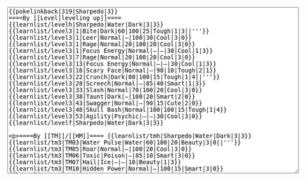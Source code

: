 </p><textarea readonly="" accesskey="," id="wpTextbox1" cols="80" rows="25" style="" class="mw-editfont-monospace" lang="en" dir="ltr" name="wpTextbox1">{{pokelinkback|319|Sharpedo|3}}
====By [[Level|leveling up]]====
{{learnlist/levelh|Sharpedo|Water|Dark|3|3}}
{{learnlist/level3|1|Bite|Dark|60|100|25|Tough|1|3||'''}}
{{learnlist/level3|1|Leer|Normal|—|100|30|Cool|3|0}}
{{learnlist/level3|1|Rage|Normal|20|100|20|Cool|3|0}}
{{learnlist/level3|1|Focus Energy|Normal|—|—|30|Cool|1|3}}
{{learnlist/level3|7|Rage|Normal|20|100|20|Cool|3|0}}
{{learnlist/level3|13|Focus Energy|Normal|—|—|30|Cool|1|3}}
{{learnlist/level3|16|Scary Face|Normal|—|90|10|Tough|2|1}}
{{learnlist/level3|22|Crunch|Dark|80|100|15|Tough|1|4||'''}}
{{learnlist/level3|28|Screech|Normal|—|85|40|Smart|1|3}}
{{learnlist/level3|33|Slash|Normal|70|100|20|Cool|3|0}}
{{learnlist/level3|38|Taunt|Dark|—|100|20|Smart|2|0}}
{{learnlist/level3|43|Swagger|Normal|—|90|15|Cute|2|0}}
{{learnlist/level3|48|Skull Bash|Normal|100|100|15|Tough|1|4}}
{{learnlist/level3|53|Agility|Psychic|—|—|30|Cool|3|0}}
{{learnlist/levelf|Sharpedo|Water|Dark|3|3}}

====By [[TM]]/[[HM]]====
{{learnlist/tmh|Sharpedo|Water|Dark|3|3}}
{{learnlist/tm3|TM03|Water Pulse|Water|60|100|20|Beauty|3|0||'''}}
{{learnlist/tm3|TM05|Roar|Normal|—|100|20|Cool|3|0}}
{{learnlist/tm3|TM06|Toxic|Poison|—|85|10|Smart|3|0}}
{{learnlist/tm3|TM07|Hail|Ice|—|—|10|Beauty|1|3}}
{{learnlist/tm3|TM10|Hidden Power|Normal|—|100|15|Smart|3|0}}
{{learnlist/tm3|TM12|Taunt|Dark|—|100|20|Smart|2|0}}
{{learnlist/tm3|TM13|Ice Beam|Ice|95|100|10|Beauty|2|1}}
{{learnlist/tm3|TM14|Blizzard|Ice|120|70|5|Beauty|4|0}}
{{learnlist/tm3|TM15|Hyper Beam|Normal|150|90|5|Cool|4|4}}
{{learnlist/tm3|TM17|Protect|Normal|—|—|10|Cute|1|0}}
{{learnlist/tm3|TM18|Rain Dance|Water|—|—|5|Tough|1|0}}
{{learnlist/tm3|TM21|Frustration|Normal|—|100|20|Cute|1|0}}
{{learnlist/tm3|TM26|Earthquake|Ground|100|100|10|Tough|1|3}}
{{learnlist/tm3|TM27|Return|Normal|—|100|20|Cute|1|0}}
{{learnlist/tm3|TM32|Double Team|Normal|—|—|15|Cool|2|0}}
{{learnlist/tm3|TM39|Rock Tomb|Rock|50|80|10|Smart|3|0}}
{{learnlist/tm3|TM41|Torment|Dark|—|100|15|Tough|2|0}}
{{learnlist/tm3|TM42|Facade|Normal|70|100|20|Cute|2|0}}
{{learnlist/tm3|TM43|Secret Power|Normal|70|100|20|Smart|1|0}}
{{learnlist/tm3|TM44|Rest|Psychic|—|—|10|Cute|2|0}}
{{learnlist/tm3|TM45|Attract|Normal|—|100|15|Cute|2|0}}
{{learnlist/tm3|TM46|Thief|Dark|40|100|10|Tough|1|0||'''}}
{{learnlist/tm3|HM03|Surf|Water|95|100|15|Beauty|3|0||'''}}
{{learnlist/tm3|HM04|Strength|Normal|80|100|15|Tough|2|1}}
{{learnlist/tm3|HM06|Rock Smash|Fighting|20|100|15|Tough|1|0}}
{{learnlist/tm3|HM07|Waterfall|Water|80|100|15|Tough|2|0||'''}}
{{learnlist/tm3|HM08|Dive|Water|60|100|10|Beauty|2|0||'''}}
{{learnlist/tmf|Sharpedo|Water|Dark|3|3}}

====By {{pkmn|breeding}}====
{{learnlist/breedh|Sharpedo|Water|Dark|3|3}}
{{learnlist/breed3|{{MSP/3|369|Relicanth}}|Double-Edge|Normal|120|100|15|Tough|6|0}}
{{learnlist/breed3|{{MSP/3|130|Gyarados}}{{MSP/3|170|Chinchou}}{{MSP/3|171|Lanturn}}{{MSP/3|211|Qwilfish}}{{MSP/3|320|Wailmer}}{{MSP/3|321|Wailord}}&lt;br>{{MSP/3|369|Relicanth}}|Hydro Pump|Water|120|80|5|Beauty|4|0||'''}}
{{learnlist/breed3|{{MSP/3|130|Gyarados}}|Thrash|Normal|90|100|20|Tough|4|4}}
{{learnlist/breedf|Sharpedo|Water|Dark|3|3}}

====By [[Move Tutor|tutoring]]====
{{learnlist/tutorh|Sharpedo|Water|Dark|3|3}}
{{learnlist/tutor3|Double-Edge|Normal|120|100|15|Tough|6|0|||yes|yes|yes}}
{{learnlist/tutor3|Endure|Normal|—|—|10|Tough|2|0|||no|yes|no}}
{{learnlist/tutor3|Fury Cutter|Bug|10|95|20|Cool|3|0|||no|yes|no}}
{{learnlist/tutor3|Icy Wind|Ice|55|95|15|Beauty|1|3|||no|yes|yes}}
{{learnlist/tutor3|Mimic|Normal|—|—|10|Cute|1|0|||yes|yes|yes}}
{{learnlist/tutor3|Mud-Slap|Ground|20|100|10|Cute|2|1|||no|yes|no}}
{{learnlist/tutor3|Sleep Talk|Normal|—|—|10|Cute|3|0|||no|yes|no}}
{{learnlist/tutor3|Snore|Normal|40|100|15|Cute|4|0|||no|yes|no}}
{{learnlist/tutor3|Substitute|Normal|—|—|10|Smart|2|0|||yes|yes|yes}}
{{learnlist/tutor3|Swagger|Normal|—|90|15|Cute|2|0|||no|yes|yes}}
{{learnlist/tutor3|Swift|Normal|60|—|20|Cool|2|0|||no|yes|no}}
{{learnlist/tutorf|Sharpedo|Water|Dark|3|3}}

====By a prior [[evolution]]====
{{learnlist/prevoh|Sharpedo|water|dark|3|3}}
{{learnlist/prevo3|318|Carvanha|||||Take Down|Normal|90|85|20|Tough|6|0}}
{{learnlist/prevo3|318|Carvanha|e||||Refresh|Normal|—|—|20|Cute|1|0||XD}}
{{learnlist/prevof|Sharpedo|water|dark|3|3}}

[[fr:Sharpedo/Génération 3]]
[[it:Sharpedo/Mosse apprese in terza generazione]]
[[ja:サメハダー/第六世代以前のおぼえるわざ]]
[[zh:巨牙鲨/第三世代招式表]]
